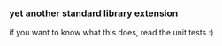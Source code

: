 ### yet another standard library extension

if you want to know what this does, read the unit tests :)
